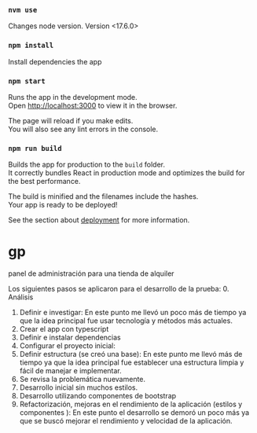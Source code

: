 ### `nvm use`
Changes node version. Version <17.6.0>

### `npm install`
Install dependencies the app

### `npm start`

Runs the app in the development mode.\
Open [http://localhost:3000](http://localhost:3000) to view it in the browser.

The page will reload if you make edits.\
You will also see any lint errors in the console.

### `npm run build`

Builds the app for production to the `build` folder.\
It correctly bundles React in production mode and optimizes the build for the best performance.

The build is minified and the filenames include the hashes.\
Your app is ready to be deployed!

See the section about [deployment](https://facebook.github.io/create-react-app/docs/deployment) for more information.

# gp
panel de administración para una tienda de alquiler

Los siguientes pasos se aplicaron para el desarrollo de la prueba:
0. Análisis
1. Definir e investigar: En este punto me llevó un poco más de tiempo ya que la idea principal fue usar tecnología y métodos más actuales.
2. Crear el app con typescript 
3. Definir e instalar dependencias 
4. Configurar el  proyecto inicial: 
5. Definir estructura (se creó una base): En este punto me llevó más de tiempo ya que la idea principal fue establecer una estructura limpia y fácil de manejar e implementar.
6. Se revisa la problemática nuevamente.
7. Desarrollo inicial sin muchos estilos.
8. Desarrollo utilizando componentes de bootstrap 
9. Refactorización, mejoras en el rendimiento de la aplicación (estilos y componentes ): En este punto el desarrollo se demoró un poco más  ya que se buscó mejorar el rendimiento y velocidad de la aplicación.
